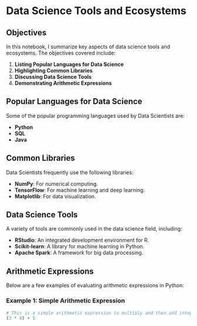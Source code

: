 # Data Science Tools and Ecosystems

## Objectives

In this notebook, I summarize key aspects of data science tools and ecosystems. The objectives covered include:

1. **Listing Popular Languages for Data Science**
2. **Highlighting Common Libraries**
3. **Discussing Data Science Tools**
4. **Demonstrating Arithmetic Expressions**

## Popular Languages for Data Science

Some of the popular programming languages used by Data Scientists are:

- **Python**
- **SQL**
- **Java**

## Common Libraries

Data Scientists frequently use the following libraries:

- **NumPy**: For numerical computing.
- **TensorFlow**: For machine learning and deep learning.
- **Matplotlib**: For data visualization.

## Data Science Tools

A variety of tools are commonly used in the data science field, including:

- **RStudio**: An integrated development environment for R.
- **Scikit-learn**: A library for machine learning in Python.
- **Apache Spark**: A framework for big data processing.

## Arithmetic Expressions

Below are a few examples of evaluating arithmetic expressions in Python:

### Example 1: Simple Arithmetic Expression

```python
# This is a simple arithmetic expression to multiply and then add integers
(3 * 4) + 5
